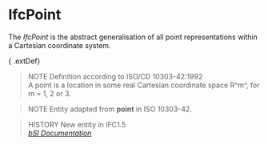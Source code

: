 IfcPoint
========
The _IfcPoint_ is the abstract generalisation of all point representations
within a Cartesian coordinate system.  
  
{ .extDef}  
> NOTE  Definition according to ISO/CD 10303-42:1992  
> A point is a location in some real Cartesian coordinate space R^m^, for m =
> 1, 2 or 3.  
  
> NOTE  Entity adapted from **point** in ISO 10303-42.  
  
> HISTORY  New entity in IFC1.5  
[ _bSI
Documentation_](https://standards.buildingsmart.org/IFC/DEV/IFC4_2/FINAL/HTML/schema/ifcgeometryresource/lexical/ifcpoint.htm)


